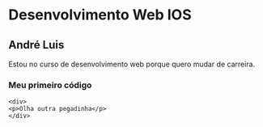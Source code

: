 # Desenvolvimento Web IOS

## André Luis

Estou no curso de desenvolvimento web porque quero mudar de carreira.

### Meu primeiro código

```
<div>
<p>Olha outra pegadinha</p>
</div>
```
